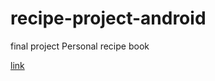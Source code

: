 # recipe-project-android
final project Personal recipe book


[link](https://akiva232.github.io/recipe-project-android/)
